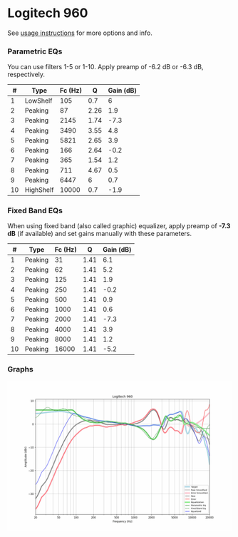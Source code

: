 # Logitech 960
See [usage instructions](https://github.com/jaakkopasanen/AutoEq#usage) for more options and info.

### Parametric EQs
You can use filters 1-5 or 1-10. Apply preamp of -6.2 dB or -6.3 dB, respectively.

|   # | Type      |   Fc (Hz) |    Q |   Gain (dB) |
|-----|-----------|-----------|------|-------------|
|   1 | LowShelf  |       105 | 0.7  |         6   |
|   2 | Peaking   |        87 | 2.26 |         1.9 |
|   3 | Peaking   |      2145 | 1.74 |        -7.3 |
|   4 | Peaking   |      3490 | 3.55 |         4.8 |
|   5 | Peaking   |      5821 | 2.65 |         3.9 |
|   6 | Peaking   |       166 | 2.64 |        -0.2 |
|   7 | Peaking   |       365 | 1.54 |         1.2 |
|   8 | Peaking   |       711 | 4.67 |         0.5 |
|   9 | Peaking   |      6447 | 6    |         0.7 |
|  10 | HighShelf |     10000 | 0.7  |        -1.9 |

### Fixed Band EQs
When using fixed band (also called graphic) equalizer, apply preamp of **-7.3 dB** (if available) and set gains manually with these parameters.

|   # | Type    |   Fc (Hz) |    Q |   Gain (dB) |
|-----|---------|-----------|------|-------------|
|   1 | Peaking |        31 | 1.41 |         6.1 |
|   2 | Peaking |        62 | 1.41 |         5.2 |
|   3 | Peaking |       125 | 1.41 |         1.9 |
|   4 | Peaking |       250 | 1.41 |        -0.2 |
|   5 | Peaking |       500 | 1.41 |         0.9 |
|   6 | Peaking |      1000 | 1.41 |         0.6 |
|   7 | Peaking |      2000 | 1.41 |        -7.3 |
|   8 | Peaking |      4000 | 1.41 |         3.9 |
|   9 | Peaking |      8000 | 1.41 |         1.2 |
|  10 | Peaking |     16000 | 1.41 |        -5.2 |

### Graphs
![](./Logitech%20960.png)
